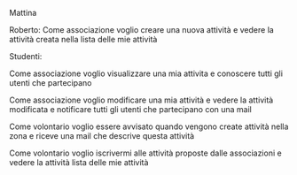 

Mattina

Roberto:
Come associazione
voglio creare una nuova attività
e vedere la attività creata nella lista delle mie attività

Studenti:

Come associazione
voglio visualizzare una mia attivita
e conoscere tutti gli utenti che partecipano

Come associazione
voglio modificare una mia attività
e vedere la attività modificata
e notificare tutti gli utenti che partecipano con una mail

Come volontario
voglio essere avvisato quando vengono create attività nella zona
e riceve una mail che descrive questa attività

Come volontario
voglio iscrivermi alle attività proposte dalle associazioni
e vedere la attività lista delle mie attività
